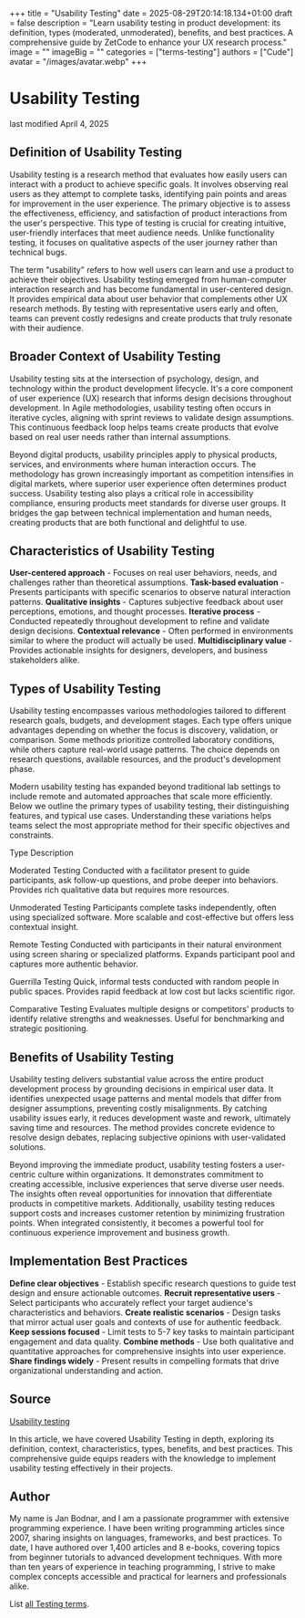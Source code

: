 +++
title = "Usability Testing"
date = 2025-08-29T20:14:18.134+01:00
draft = false
description = "Learn usability testing in product development: its definition, types (moderated, unmoderated), benefits, and best practices. A comprehensive guide by ZetCode to enhance your UX research process."
image = ""
imageBig = ""
categories = ["terms-testing"]
authors = ["Cude"]
avatar = "/images/avatar.webp"
+++

# Usability Testing

last modified April 4, 2025

## Definition of Usability Testing

Usability testing is a research method that evaluates how easily users can 
interact with a product to achieve specific goals. It involves observing real 
users as they attempt to complete tasks, identifying pain points and areas for 
improvement in the user experience. The primary objective is to assess the 
effectiveness, efficiency, and satisfaction of product interactions from the 
user's perspective. This type of testing is crucial for creating intuitive, 
user-friendly interfaces that meet audience needs. Unlike functionality testing, 
it focuses on qualitative aspects of the user journey rather than technical bugs.

The term "usability" refers to how well users can learn and use a product to 
achieve their objectives. Usability testing emerged from human-computer 
interaction research and has become fundamental in user-centered design. It 
provides empirical data about user behavior that complements other UX research 
methods. By testing with representative users early and often, teams can prevent 
costly redesigns and create products that truly resonate with their audience.

## Broader Context of Usability Testing

Usability testing sits at the intersection of psychology, design, and technology 
within the product development lifecycle. It's a core component of user 
experience (UX) research that informs design decisions throughout development. 
In Agile methodologies, usability testing often occurs in iterative cycles, 
aligning with sprint reviews to validate design assumptions. This continuous 
feedback loop helps teams create products that evolve based on real user needs 
rather than internal assumptions.

Beyond digital products, usability principles apply to physical products, 
services, and environments where human interaction occurs. The methodology has 
grown increasingly important as competition intensifies in digital markets, 
where superior user experience often determines product success. Usability 
testing also plays a critical role in accessibility compliance, ensuring 
products meet standards for diverse user groups. It bridges the gap between 
technical implementation and human needs, creating products that are both 
functional and delightful to use.

## Characteristics of Usability Testing

**User-centered approach** - Focuses on real user behaviors, 
needs, and challenges rather than theoretical assumptions.
**Task-based evaluation** - Presents participants with specific 
scenarios to observe natural interaction patterns.
**Qualitative insights** - Captures subjective feedback about 
user perceptions, emotions, and thought processes.
**Iterative process** - Conducted repeatedly throughout 
development to refine and validate design decisions.
**Contextual relevance** - Often performed in environments 
similar to where the product will actually be used.
**Multidisciplinary value** - Provides actionable insights for 
designers, developers, and business stakeholders alike.

## Types of Usability Testing

Usability testing encompasses various methodologies tailored to different 
research goals, budgets, and development stages. Each type offers unique 
advantages depending on whether the focus is discovery, validation, or 
comparison. Some methods prioritize controlled laboratory conditions, while 
others capture real-world usage patterns. The choice depends on research 
questions, available resources, and the product's development phase.

Modern usability testing has expanded beyond traditional lab settings to include 
remote and automated approaches that scale more efficiently. Below we outline 
the primary types of usability testing, their distinguishing features, and 
typical use cases. Understanding these variations helps teams select the most 
appropriate method for their specific objectives and constraints.

Type
Description

Moderated Testing
Conducted with a facilitator present to guide participants, ask follow-up 
questions, and probe deeper into behaviors. Provides rich qualitative data but 
requires more resources.

Unmoderated Testing
Participants complete tasks independently, often using specialized software. 
More scalable and cost-effective but offers less contextual insight.

Remote Testing
Conducted with participants in their natural environment using screen 
sharing or specialized platforms. Expands participant pool and captures more 
authentic behavior.

Guerrilla Testing
Quick, informal tests conducted with random people in public spaces. 
Provides rapid feedback at low cost but lacks scientific rigor.

Comparative Testing
Evaluates multiple designs or competitors' products to identify relative 
strengths and weaknesses. Useful for benchmarking and strategic positioning.

## Benefits of Usability Testing

Usability testing delivers substantial value across the entire product 
development process by grounding decisions in empirical user data. It identifies 
unexpected usage patterns and mental models that differ from designer 
assumptions, preventing costly misalignments. By catching usability issues 
early, it reduces development waste and rework, ultimately saving time and 
resources. The method provides concrete evidence to resolve design debates, 
replacing subjective opinions with user-validated solutions.

Beyond improving the immediate product, usability testing fosters a user-centric 
culture within organizations. It demonstrates commitment to creating accessible, 
inclusive experiences that serve diverse user needs. The insights often reveal 
opportunities for innovation that differentiate products in competitive markets. 
Additionally, usability testing reduces support costs and increases customer 
retention by minimizing frustration points. When integrated consistently, it 
becomes a powerful tool for continuous experience improvement and business 
growth.

## Implementation Best Practices

**Define clear objectives** - Establish specific research 
questions to guide test design and ensure actionable outcomes.
**Recruit representative users** - Select participants who 
accurately reflect your target audience's characteristics and behaviors.
**Create realistic scenarios** - Design tasks that mirror 
actual user goals and contexts of use for authentic feedback.
**Keep sessions focused** - Limit tests to 5-7 key tasks to 
maintain participant engagement and data quality.
**Combine methods** - Use both qualitative and quantitative 
approaches for comprehensive insights into user experience.
**Share findings widely** - Present results in compelling 
formats that drive organizational understanding and action.

## Source

[Usability testing](https://en.wikipedia.org/wiki/Usability_testing)

In this article, we have covered Usability Testing in depth, exploring its 
definition, context, characteristics, types, benefits, and best practices. This 
comprehensive guide equips readers with the knowledge to implement usability 
testing effectively in their projects.

## Author

My name is Jan Bodnar, and I am a passionate programmer with extensive 
programming experience. I have been writing programming articles since 2007, 
sharing insights on languages, frameworks, and best practices. To date, I have 
authored over 1,400 articles and 8 e-books, covering topics from beginner 
tutorials to advanced development techniques. With more than ten years of 
experience in teaching programming, I strive to make complex concepts accessible 
and practical for learners and professionals alike.

List [all Testing terms](/all/#terms-test).